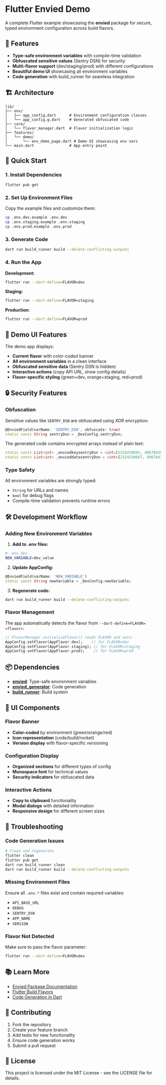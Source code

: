 # Flutter Envied Demo

A complete Flutter example showcasing the **envied** package for secure, typed environment configuration across build flavors.

## 🎯 Features

- **Type-safe environment variables** with compile-time validation
- **Obfuscated sensitive values** (Sentry DSN) for security
- **Multi-flavor support** (dev/staging/prod) with different configurations
- **Beautiful demo UI** showcasing all environment variables
- **Code generation** with build_runner for seamless integration

## 🏗️ Architecture

```
lib/
├── env/
│   ├── app_config.dart      # Environment configuration classes
│   └── app_config.g.dart    # Generated obfuscated code
├── core/
│   └── flavor_manager.dart  # Flavor initialization logic
├── features/
│   └── demo/
│       └── env_demo_page.dart # Demo UI showcasing env vars
└── main.dart                # App entry point
```

## 🚀 Quick Start

### 1. Install Dependencies

```bash
flutter pub get
```

### 2. Set Up Environment Files

Copy the example files and customize them:

```bash
cp .env.dev.example .env.dev
cp .env.staging.example .env.staging
cp .env.prod.example .env.prod
```

### 3. Generate Code

```bash
dart run build_runner build --delete-conflicting-outputs
```

### 4. Run the App

**Development:**
```bash
flutter run --dart-define=FLAVOR=dev
```

**Staging:**
```bash
flutter run --dart-define=FLAVOR=staging
```

**Production:**
```bash
flutter run --dart-define=FLAVOR=prod
```

## 📱 Demo UI Features

The demo app displays:

- **Current flavor** with color-coded banner
- **All environment variables** in a clean interface
- **Obfuscated sensitive data** (Sentry DSN is hidden)
- **Interactive actions** (copy API URL, show config details)
- **Flavor-specific styling** (green=dev, orange=staging, red=prod)

## 🔒 Security Features

### Obfuscation
Sensitive values like `SENTRY_DSN` are obfuscated using XOR encryption:

```dart
@EnviedField(varName: 'SENTRY_DSN', obfuscate: true)
static const String sentryDsn = _DevConfig.sentryDsn;
```

The generated code contains encrypted arrays instead of plain text:
```dart
static const List<int> _enviedkeysentryDsn = <int>[2324250691, 4067843059, ...];
static const List<int> _envieddatasentryDsn = <int>[2324250667, 4067842951, ...];
```

### Type Safety
All environment variables are strongly typed:
- `String` for URLs and names
- `bool` for debug flags
- Compile-time validation prevents runtime errors

## 🛠️ Development Workflow

### Adding New Environment Variables

1. **Add to .env files:**
```bash
# .env.dev
NEW_VARIABLE=dev_value
```

2. **Update AppConfig:**
```dart
@EnviedField(varName: 'NEW_VARIABLE')
static const String newVariable = _DevConfig.newVariable;
```

3. **Regenerate code:**
```bash
dart run build_runner build --delete-conflicting-outputs
```

### Flavor Management

The app automatically detects the flavor from `--dart-define=FLAVOR=<flavor>`:

```dart
// FlavorManager.initializeFlavor() reads FLAVOR and sets:
AppConfig.setFlavor(AppFlavor.dev);    // for FLAVOR=dev
AppConfig.setFlavor(AppFlavor.staging); // for FLAVOR=staging  
AppConfig.setFlavor(AppFlavor.prod);    // for FLAVOR=prod
```

## 📦 Dependencies

- **[envied](https://pub.dev/packages/envied)**: Type-safe environment variables
- **[envied_generator](https://pub.dev/packages/envied_generator)**: Code generation
- **[build_runner](https://pub.dev/packages/build_runner)**: Build system

## 🎨 UI Components

### Flavor Banner
- **Color-coded** by environment (green/orange/red)
- **Icon representation** (code/build/rocket)
- **Version display** with flavor-specific versioning

### Configuration Display
- **Organized sections** for different types of config
- **Monospace font** for technical values
- **Security indicators** for obfuscated data

### Interactive Actions
- **Copy to clipboard** functionality
- **Modal dialogs** with detailed information
- **Responsive design** for different screen sizes

## 🔧 Troubleshooting

### Code Generation Issues
```bash
# Clean and regenerate
flutter clean
flutter pub get
dart run build_runner clean
dart run build_runner build --delete-conflicting-outputs
```

### Missing Environment Files
Ensure all `.env.*` files exist and contain required variables:
- `API_BASE_URL`
- `DEBUG`
- `SENTRY_DSN`
- `APP_NAME`
- `VERSION`

### Flavor Not Detected
Make sure to pass the flavor parameter:
```bash
flutter run --dart-define=FLAVOR=dev
```

## 📚 Learn More

- [Envied Package Documentation](https://pub.dev/packages/envied)
- [Flutter Build Flavors](https://docs.flutter.dev/deployment/flavors)
- [Code Generation in Dart](https://dart.dev/guides/libraries/code-generation)

## 🤝 Contributing

1. Fork the repository
2. Create your feature branch
3. Add tests for new functionality
4. Ensure code generation works
5. Submit a pull request

## 📄 License

This project is licensed under the MIT License - see the LICENSE file for details.
